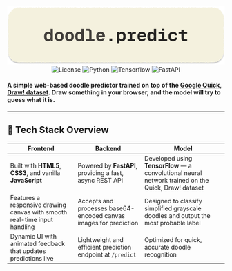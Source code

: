 <div align="center">
  <img src="banner.png">
</div>

<div align="center">
  <img src="https://img.shields.io/badge/license-MIT-green" alt="License" />
  <img src="https://img.shields.io/badge/python-3.10-blue" alt="Python" />
  <img src="https://img.shields.io/badge/TensorFlow-2.12.0-orangen" alt="Tensorflow" />
  <img src="https://img.shields.io/badge/FastAPI-0.95.2-blue" alt="FastAPI" />
</div>

#### A simple web-based doodle predictor trained on top of the [Google Quick, Draw! dataset](https://quickdraw.withgoogle.com/data). Draw something in your browser, and the model will try to guess what it is. 

---

## 🔧 Tech Stack Overview

| Frontend                              | Backend                                       | Model                                                  |
|-------------------------------------|----------------------------------------------|--------------------------------------------------------|
| Built with **HTML5**, **CSS3**, and vanilla **JavaScript** | Powered by **FastAPI**, providing a fast, async REST API | Developed using **TensorFlow** — a convolutional neural network trained on the Quick, Draw! dataset |
| Features a responsive drawing canvas with smooth real-time input handling | Accepts and processes base64-encoded canvas images for prediction | Designed to classify simplified grayscale doodles and output the most probable label |
| Dynamic UI with animated feedback that updates predictions live | Lightweight and efficient prediction endpoint at `/predict` | Optimized for quick, accurate doodle recognition       |
